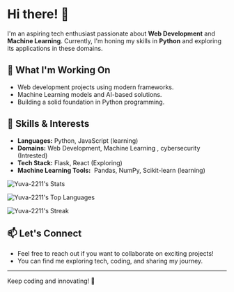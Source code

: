 # Hi there! 👋

I'm an aspiring tech enthusiast passionate about **Web Development** and **Machine Learning**. Currently, I'm honing my skills in **Python** and exploring its applications in these domains.

## 🔭 What I'm Working On

- Web development projects using modern frameworks.
- Machine Learning models and AI-based solutions.
- Building a solid foundation in Python programming.

## 🚀 Skills & Interests

- **Languages:** Python, JavaScript (learning)
- **Domains:** Web Development, Machine Learning , cybersecurity (Intrested)
- **Tech Stack:** Flask, React (Exploring)
- **Machine Learning Tools:**  Pandas, NumPy, Scikit-learn (learning)


![Yuva-2211's Stats](https://github-readme-stats.vercel.app/api?username=Yuva-2211&theme=tokyonight&show_icons=true&hide_border=true&count_private=true)


![Yuva-2211's Top Languages](https://github-readme-stats.vercel.app/api/top-langs/?username=Yuva-2211&theme=tokyonight&show_icons=true&hide_border=true&layout=compact)

![Yuva-2211's Streak](https://github-readme-streak-stats.herokuapp.com/?user=Yuva-2211&theme=tokyonight&hide_border=true)


## 📫 Let's Connect

- Feel free to reach out if you want to collaborate on exciting projects!
- You can find me exploring tech, coding, and sharing my journey.

---

Keep coding and innovating! 🚀

